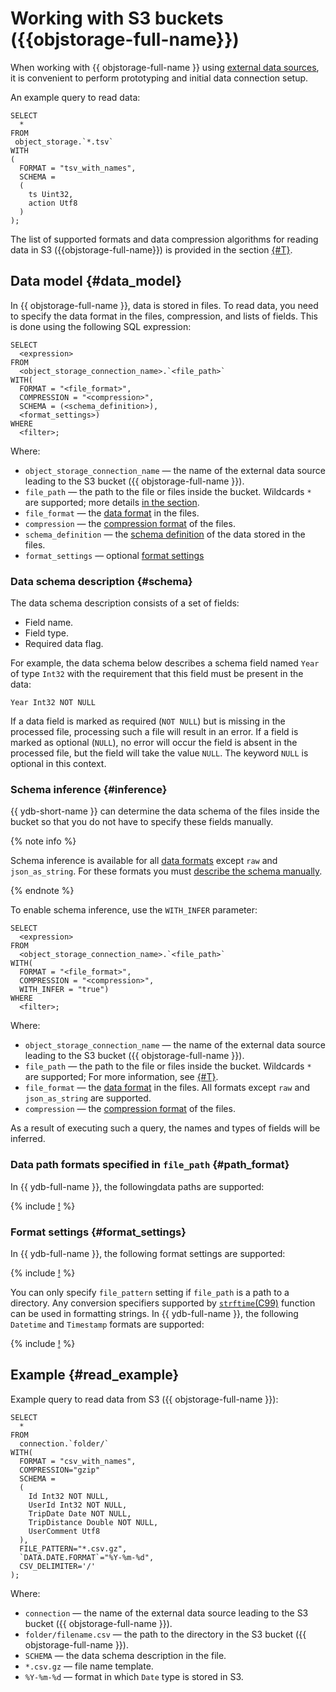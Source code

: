 # Working with S3 buckets ({{objstorage-full-name}})

When working with {{ objstorage-full-name }} using [external data sources](../../datamodel/external_data_source.md), it is convenient to perform prototyping and initial data connection setup.

An example query to read data:

```yql
SELECT
  *
FROM
 object_storage.`*.tsv`
WITH
(
  FORMAT = "tsv_with_names",
  SCHEMA =
  (
    ts Uint32,
    action Utf8
  )
);
```

The list of supported formats and data compression algorithms for reading data in S3 ({{objstorage-full-name}}) is provided in the section [{#T}](formats.md).

## Data model {#data_model}

In {{ objstorage-full-name }}, data is stored in files. To read data, you need to specify the data format in the files, compression, and lists of fields. This is done using the following SQL expression:

```yql
SELECT
  <expression>
FROM
  <object_storage_connection_name>.`<file_path>`
WITH(
  FORMAT = "<file_format>",
  COMPRESSION = "<compression>",
  SCHEMA = (<schema_definition>),
  <format_settings>)
WHERE
  <filter>;
```

Where:

* `object_storage_connection_name` — the name of the external data source leading to the S3 bucket ({{ objstorage-full-name }}).
* `file_path` — the path to the file or files inside the bucket. Wildcards `*` are supported; more details [in the section](#path_format).
* `file_format` — the [data format](formats.md#formats) in the files.
* `compression` — the [compression format](formats.md#compression_formats) of the files.
* `schema_definition` — the [schema definition](#schema) of the data stored in the files.
* `format_settings` — optional [format settings](#format_settings)

### Data schema description {#schema}

The data schema description consists of a set of fields:

- Field name.
- Field type.
- Required data flag.

For example, the data schema below describes a schema field named `Year` of type `Int32` with the requirement that this field must be present in the data:

```text
Year Int32 NOT NULL
```

If a data field is marked as required (`NOT NULL`) but is missing in the processed file, processing such a file will result in an error. If a field is marked as optional (`NULL`), no error will occur the field is absent in the processed file, but the field will take the value `NULL`. The keyword `NULL` is optional in this context.

### Schema inference {#inference}

{{ ydb-short-name }} can determine the data schema of the files inside the bucket so that you do not have to specify these fields manually.

{% note info %}

Schema inference is available for all [data formats](formats.md#formats) except `raw` and `json_as_string`. For these formats you must [describe the schema manually](#schema).

{% endnote %}

To enable schema inference, use the `WITH_INFER` parameter:

```yql
SELECT
  <expression>
FROM
  <object_storage_connection_name>.`<file_path>`
WITH(
  FORMAT = "<file_format>",
  COMPRESSION = "<compression>",
  WITH_INFER = "true")
WHERE
  <filter>;
```

Where:

* `object_storage_connection_name` — the name of the external data source leading to the S3 bucket ({{ objstorage-full-name }}).
* `file_path` — the path to the file or files inside the bucket. Wildcards `*` are supported; For more information, see [{#T}](#path_format).
* `file_format` — the [data format](formats.md#formats) in the files. All formats except `raw` and `json_as_string` are supported.
* `compression` — the [compression format](formats.md#compression_formats) of the files.

As a result of executing such a query, the names and types of fields will be inferred.

### Data path formats specified in `file_path` {#path_format}

In {{ ydb-full-name }}, the followingdata paths are supported:

{% include [!](_includes/path_format.md) %}

### Format settings {#format_settings}

In {{ ydb-full-name }}, the following format settings are supported:

{% include [!](_includes/format_settings.md) %}

You can only specify `file_pattern` setting if `file_path` is a path to a directory. Any conversion specifiers supported by [`strftime`(C99)](https://en.cppreference.com/w/c/chrono/strftime) function can be used in formatting strings. In {{ ydb-full-name }}, the following `Datetime` and `Timestamp` formats are supported:

{% include [!](_includes/date_formats.md) %}

## Example {#read_example}

Example query to read data from S3 ({{ objstorage-full-name }}):

```yql
SELECT
  *
FROM
  connection.`folder/`
WITH(
  FORMAT = "csv_with_names",
  COMPRESSION="gzip"
  SCHEMA =
  (
    Id Int32 NOT NULL,
    UserId Int32 NOT NULL,
    TripDate Date NOT NULL,
    TripDistance Double NOT NULL,
    UserComment Utf8
  ),
  FILE_PATTERN="*.csv.gz",
  `DATA.DATE.FORMAT`="%Y-%m-%d",
  CSV_DELIMITER='/'
);
```

Where:

* `connection` — the name of the external data source leading to the S3 bucket ({{ objstorage-full-name }}).
* `folder/filename.csv` — the path to the directory in the S3 bucket ({{ objstorage-full-name }}).
* `SCHEMA` — the data schema description in the file.
* `*.csv.gz` — file name template.
* `%Y-%m-%d` — format in which `Date` type is stored in S3.
